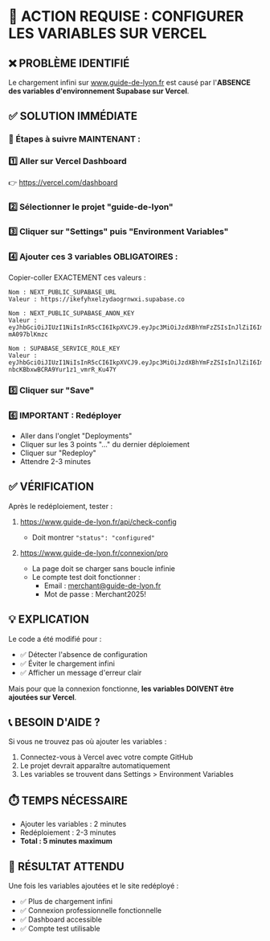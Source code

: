 # 🚨 ACTION REQUISE : CONFIGURER LES VARIABLES SUR VERCEL

## ❌ PROBLÈME IDENTIFIÉ

Le chargement infini sur www.guide-de-lyon.fr est causé par l'**ABSENCE des variables d'environnement Supabase sur Vercel**.

## ✅ SOLUTION IMMÉDIATE

### 📱 Étapes à suivre MAINTENANT :

### 1️⃣ **Aller sur Vercel Dashboard**
   👉 https://vercel.com/dashboard

### 2️⃣ **Sélectionner le projet "guide-de-lyon"**

### 3️⃣ **Cliquer sur "Settings" puis "Environment Variables"**

### 4️⃣ **Ajouter ces 3 variables OBLIGATOIRES :**

Copier-coller EXACTEMENT ces valeurs :

```
Nom : NEXT_PUBLIC_SUPABASE_URL
Valeur : https://ikefyhxelzydaogrnwxi.supabase.co
```

```
Nom : NEXT_PUBLIC_SUPABASE_ANON_KEY
Valeur : eyJhbGciOiJIUzI1NiIsInR5cCI6IkpXVCJ9.eyJpc3MiOiJzdXBhYmFzZSIsInJlZiI6ImlrZWZ5aHhlbHp5ZGFvZ3Jud3hpIiwicm9sZSI6ImFub24iLCJpYXQiOjE3NTU2OTY3NTQsImV4cCI6MjA3MTI3Mjc1NH0.vJHDlWKUK0xUoXB_CCxNkVNnWhb7Wpq-mA097blKmzc
```

```
Nom : SUPABASE_SERVICE_ROLE_KEY
Valeur : eyJhbGciOiJIUzI1NiIsInR5cCI6IkpXVCJ9.eyJpc3MiOiJzdXBhYmFzZSIsInJlZiI6ImlrZWZ5aHhlbHp5ZGFvZ3Jud3hpIiwicm9sZSI6InNlcnZpY2Vfcm9sZSIsImlhdCI6MTc1NTY5Njc1NCwiZXhwIjoyMDcxMjcyNzU0fQ.Ink48F4a18sn-nbcKBbxwBCRA9Yur1z1_vmrR_Ku47Y
```

### 5️⃣ **Cliquer sur "Save"**

### 6️⃣ **IMPORTANT : Redéployer**
   - Aller dans l'onglet "Deployments"
   - Cliquer sur les 3 points "..." du dernier déploiement
   - Cliquer sur "Redeploy"
   - Attendre 2-3 minutes

## ✅ VÉRIFICATION

Après le redéploiement, tester :
1. https://www.guide-de-lyon.fr/api/check-config
   - Doit montrer `"status": "configured"`

2. https://www.guide-de-lyon.fr/connexion/pro
   - La page doit se charger sans boucle infinie
   - Le compte test doit fonctionner :
     - Email : merchant@guide-de-lyon.fr
     - Mot de passe : Merchant2025!

## 💡 EXPLICATION

Le code a été modifié pour :
- ✅ Détecter l'absence de configuration
- ✅ Éviter le chargement infini
- ✅ Afficher un message d'erreur clair

Mais pour que la connexion fonctionne, **les variables DOIVENT être ajoutées sur Vercel**.

## 📞 BESOIN D'AIDE ?

Si vous ne trouvez pas où ajouter les variables :
1. Connectez-vous à Vercel avec votre compte GitHub
2. Le projet devrait apparaître automatiquement
3. Les variables se trouvent dans Settings > Environment Variables

## ⏱️ TEMPS NÉCESSAIRE

- Ajouter les variables : 2 minutes
- Redéploiement : 2-3 minutes
- **Total : 5 minutes maximum**

## 🎯 RÉSULTAT ATTENDU

Une fois les variables ajoutées et le site redéployé :
- ✅ Plus de chargement infini
- ✅ Connexion professionnelle fonctionnelle
- ✅ Dashboard accessible
- ✅ Compte test utilisable
